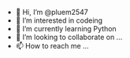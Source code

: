 - 👋 Hi, I’m @pluem2547
- 👀 I’m interested in codeing
- 🌱 I’m currently learning Python
- 💞️ I’m looking to collaborate on ...
- 📫 How to reach me ...

<!---
pluem2547/pluem2547 is a ✨ special ✨ repository because its `README.md` (this file) appears on your GitHub profile.
You can click the Preview link to take a look at your changes.
--->

